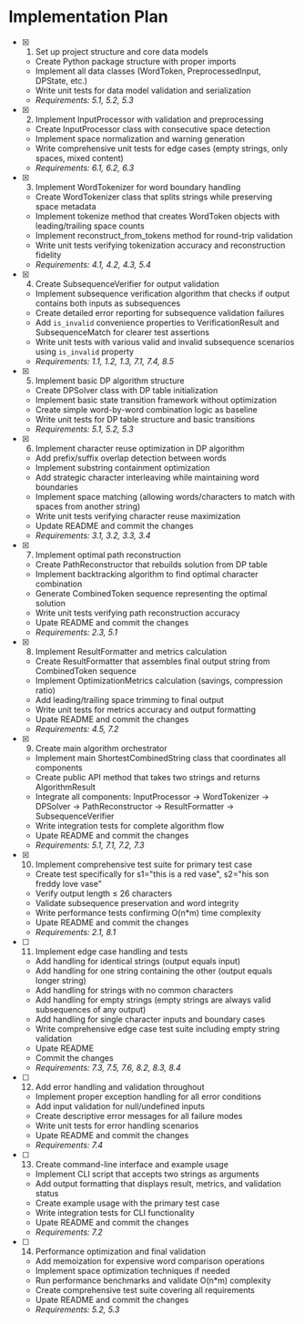 # Implementation Plan

- [x] 1. Set up project structure and core data models
  - Create Python package structure with proper imports
  - Implement all data classes (WordToken, PreprocessedInput, DPState, etc.)
  - Write unit tests for data model validation and serialization
  - _Requirements: 5.1, 5.2, 5.3_

- [x] 2. Implement InputProcessor with validation and preprocessing
  - Create InputProcessor class with consecutive space detection
  - Implement space normalization and warning generation
  - Write comprehensive unit tests for edge cases (empty strings, only spaces, mixed content)
  - _Requirements: 6.1, 6.2, 6.3_

- [x] 3. Implement WordTokenizer for word boundary handling
  - Create WordTokenizer class that splits strings while preserving space metadata
  - Implement tokenize method that creates WordToken objects with leading/trailing space counts
  - Implement reconstruct_from_tokens method for round-trip validation
  - Write unit tests verifying tokenization accuracy and reconstruction fidelity
  - _Requirements: 4.1, 4.2, 4.3, 5.4_

- [x] 4. Create SubsequenceVerifier for output validation
  - Implement subsequence verification algorithm that checks if output contains both inputs as subsequences
  - Create detailed error reporting for subsequence validation failures
  - Add `is_invalid` convenience properties to VerificationResult and SubsequenceMatch for clearer test assertions
  - Write unit tests with various valid and invalid subsequence scenarios using `is_invalid` property
  - _Requirements: 1.1, 1.2, 1.3, 7.1, 7.4, 8.5_

- [x] 5. Implement basic DP algorithm structure
  - Create DPSolver class with DP table initialization
  - Implement basic state transition framework without optimization
  - Create simple word-by-word combination logic as baseline
  - Write unit tests for DP table structure and basic transitions
  - _Requirements: 5.1, 5.2, 5.3_

- [x] 6. Implement character reuse optimization in DP algorithm
  - Add prefix/suffix overlap detection between words
  - Implement substring containment optimization
  - Add strategic character interleaving while maintaining word boundaries
  - Implement space matching (allowing words/characters to match with spaces from another string)
  - Write unit tests verifying character reuse maximization
  - Update README and commit the changes
  - _Requirements: 3.1, 3.2, 3.3, 3.4_

- [x] 7. Implement optimal path reconstruction
  - Create PathReconstructor that rebuilds solution from DP table
  - Implement backtracking algorithm to find optimal character combination
  - Generate CombinedToken sequence representing the optimal solution
  - Write unit tests verifying path reconstruction accuracy
  - Upate README and commit the changes
  - _Requirements: 2.3, 5.1_

- [x] 8. Implement ResultFormatter and metrics calculation
  - Create ResultFormatter that assembles final output string from CombinedToken sequence
  - Implement OptimizationMetrics calculation (savings, compression ratio)
  - Add leading/trailing space trimming to final output
  - Write unit tests for metrics accuracy and output formatting
  - Upate README and commit the changes
  - _Requirements: 4.5, 7.2_

- [x] 9. Create main algorithm orchestrator
  - Implement main ShortestCombinedString class that coordinates all components
  - Create public API method that takes two strings and returns AlgorithmResult
  - Integrate all components: InputProcessor → WordTokenizer → DPSolver → PathReconstructor → ResultFormatter → SubsequenceVerifier
  - Write integration tests for complete algorithm flow
  - Upate README and commit the changes
  - _Requirements: 5.1, 7.1, 7.2, 7.3_

- [x] 10. Implement comprehensive test suite for primary test case

  - Create test specifically for s1="this is a red vase", s2="his son freddy love vase"
  - Verify output length ≤ 26 characters
  - Validate subsequence preservation and word integrity
  - Write performance tests confirming O(n*m) time complexity
  - Upate README and commit the changes
  - _Requirements: 2.1, 8.1_

- [ ] 11. Implement edge case handling and tests
  - Add handling for identical strings (output equals input)
  - Add handling for one string containing the other (output equals longer string)
  - Add handling for strings with no common characters
  - Add handling for empty strings (empty strings are always valid subsequences of any output)
  - Add handling for single character inputs and boundary cases
  - Write comprehensive edge case test suite including empty string validation
  - Upate README
  - Commit the changes
  - _Requirements: 7.3, 7.5, 7.6, 8.2, 8.3, 8.4_

- [ ] 12. Add error handling and validation throughout
  - Implement proper exception handling for all error conditions
  - Add input validation for null/undefined inputs
  - Create descriptive error messages for all failure modes
  - Write unit tests for error handling scenarios
  - Upate README and commit the changes
  - _Requirements: 7.4_

- [ ] 13. Create command-line interface and example usage
  - Implement CLI script that accepts two strings as arguments
  - Add output formatting that displays result, metrics, and validation status
  - Create example usage with the primary test case
  - Write integration tests for CLI functionality
  - Upate README and commit the changes
  - _Requirements: 7.2_

- [ ] 14. Performance optimization and final validation
  - Add memoization for expensive word comparison operations
  - Implement space optimization techniques if needed
  - Run performance benchmarks and validate O(n*m) complexity
  - Create comprehensive test suite covering all requirements
  - Upate README and commit the changes
  - _Requirements: 5.2, 5.3_